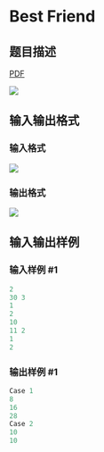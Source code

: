 # Best Friend

## 题目描述

[problemUrl]: https://uva.onlinejudge.org/index.php?option=com_onlinejudge&Itemid=8&category=279&page=show_problem&problem=3856

[PDF](https://uva.onlinejudge.org/external/124/p12425.pdf)

![](https://cdn.luogu.com.cn/upload/vjudge_pic/UVA12425/b624df0049ff9a58dba6473ad7d24a14bcc40109.png)

## 输入输出格式

### 输入格式

![](https://cdn.luogu.com.cn/upload/vjudge_pic/UVA12425/22d91adf8cce8ce1b7b78e7c9dd9be196c7ee75f.png)

### 输出格式

![](https://cdn.luogu.com.cn/upload/vjudge_pic/UVA12425/af5d76863c22e22da50de29fece63a90bea1a999.png)

## 输入输出样例

### 输入样例 #1

```cpp
2
30 3
1
2
10
11 2
1
2
```


### 输出样例 #1

```cpp
Case 1
8
16
28
Case 2
10
10
```


